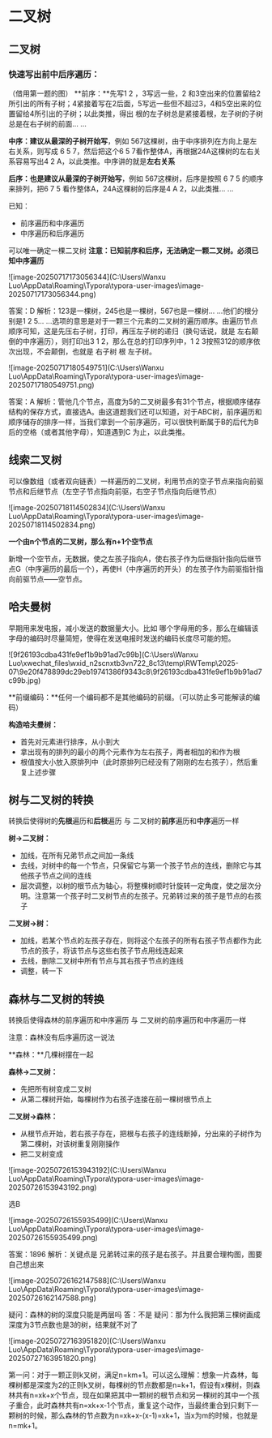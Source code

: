 # 二叉树

## 二叉树

### 快速写出前中后序遍历：

（借用第一题的图）
**前序：**先写1 2 ，3写远一些，2 和3空出来的位置留给2所引出的所有子树；4紧接着写在2后面，5写远一些但不超过3，4和5空出来的位置留给4所引出的子树；以此类推，得出 根的左子树总是紧接着根，左子树的子树总是在右子树的前面... ...

**中序：**建议从**最深的子树开始写**，例如 567这棵树，由于中序排列在方向上是左右关系，则写成 6 5 7，然后把这个6 5 7看作整体A，再根据24A这棵树的左右关系容易写出4 2 A，以此类推。中序讲的就是**左右关系**

**后序：**也是**建议从最深的子树开始写**，例如 567这棵树，后序是按照 6 7 5 的顺序来排列，把6 7 5 看作整体A，24A这棵树的后序是4 A 2，以此类推... ...



已知：

* 前序遍历和中序遍历
* 中序遍历和后序遍历

可以唯一确定一棵二叉树
**注意：已知前序和后序，无法确定一颗二叉树。必须已知中序遍历**

![image-20250717173056344](C:\Users\Wanxu Luo\AppData\Roaming\Typora\typora-user-images\image-20250717173056344.png)

答案：D
解析：123是一棵树，245也是一棵树，567也是一棵树... ...他们的根分别是1 2 5... ...选项的意思是对于一颗三个元素的二叉树的遍历顺序。由遍历节点顺序可知，这是先压右子树，打印，再压左子树的递归（换句话说，就是 左右颠倒的中序遍历），则打印出3 1 2，那么在总的打印序列中，1 2 3按照312的顺序依次出现，不会颠倒，也就是 右子树 根 左子树。



![image-20250717180549751](C:\Users\Wanxu Luo\AppData\Roaming\Typora\typora-user-images\image-20250717180549751.png)

答案：A
解析：管他几个节点，高度为5的二叉树最多有31个节点，根据顺序储存结构的保存方式，直接选A。由这道题我们还可以知道，对于ABC树，前序遍历和顺序储存的排序一样，当我们拿到一个前序遍历，可以很快判断属于B的后代为B后的空格（或者其他字母），知道遇到C 为止，以此类推。



## 线索二叉树

可以像数组（或者双向链表）一样遍历的二叉树，利用节点的空子节点来指向前驱节点和后继节点（左空子节点指向前驱，右空子节点指向后继节点）

![image-20250718114502834](C:\Users\Wanxu Luo\AppData\Roaming\Typora\typora-user-images\image-20250718114502834.png)

**一个由n个节点的二叉树，那么有n+1个空节点**

新增一个空节点，无数据，使之左孩子指向A，使右孩子作为后继指针指向后继节点G（中序遍历的最后一个），再使H（中序遍历的开头）的左孩子作为前驱指针指向前驱节点——空节点。



## 哈夫曼树

早期用来发电报，减小发送的数据量大小。比如 哪个字母用的多，那么在编辑该字母的编码时尽量简短，使得在发送电报时发送的编码长度尽可能的短。

![9f26193cdba431fe9ef1b9b91ad7c99b](C:\Users\Wanxu Luo\xwechat_files\wxid_n2scnxtb3vn722_8c13\temp\RWTemp\2025-07\9e20f478899dc29eb19741386f9343c8\9f26193cdba431fe9ef1b9b91ad7c99b.jpg)

**前缀编码：**任何一个编码都不是其他编码的前缀。（可以防止多可能解读的编码）

**构造哈夫曼树：**

* 首先对元素进行排序，从小到大
* 拿出现有的排列的最小的两个元素作为左右孩子，两者相加的和作为根
* 根值按大小放入原排列中（此时原排列已经没有了刚刚的左右孩子），然后重复上述步骤

## 树与二叉树的转换

转换后使得树的**先根**遍历和**后根**遍历 与 二叉树的**前序**遍历和**中序**遍历一样

**树->二叉树：**

* 加线，在所有兄弟节点之间加一条线
* 去线，对树中的每一个节点，只保留它与第一个孩子节点的连线，删除它与其他孩子节点之间的连线
* 层次调整，以树的根节点为轴心，将整棵树顺时针旋转一定角度，使之层次分明。注意第一个孩子时二叉树节点的左孩子。兄弟转过来的孩子是节点的右孩子

**二叉树->树：**

* 加线，若某个节点的左孩子存在，则将这个左孩子的所有右孩子节点都作为此节点的孩子，将该节点与这些右孩子节点用线连起来
* 去线，删除二叉树中所有节点与其右孩子节点的连线
* 调整，转一下

## 森林与二叉树的转换

转换后使得森林的前序遍历和中序遍历 与 二叉树的前序遍历和中序遍历一样

注意：森林没有后序遍历这一说法

**森林：**几棵树摆在一起

**森林->二叉树：**

* 先把所有树变成二叉树
* 从第二棵树开始，每棵树作为右孩子连接在前一棵树根节点上

**二叉树->森林：**

* 从根节点开始，若右孩子存在，把根与右孩子的连线断掉，分出来的子树作为第二棵树，对该树重复刚刚操作
* 把二叉树变成

![image-20250726153943192](C:\Users\Wanxu Luo\AppData\Roaming\Typora\typora-user-images\image-20250726153943192.png)

选B

![image-20250726155935499](C:\Users\Wanxu Luo\AppData\Roaming\Typora\typora-user-images\image-20250726155935499.png)

答案：1896
解析：关键点是 兄弟转过来的孩子是右孩子。并且要合理构图，图要自己想出来

![image-20250726162147588](C:\Users\Wanxu Luo\AppData\Roaming\Typora\typora-user-images\image-20250726162147588.png)

疑问：森林的树的深度只能是两层吗 答：不是
疑问：那为什么我把第三棵树画成深度为3节点数也是3的树，结果就不对了

![image-20250727163951820](C:\Users\Wanxu Luo\AppData\Roaming\Typora\typora-user-images\image-20250727163951820.png)

第一问：对于一颗正则k叉树，满足n=km+1。可以这么理解：想象一片森林，每棵树都是深度为2的正则k叉树，每棵树的节点数都是n=k+1，假设有x棵树，则森林共有n=xk+x个节点，现在如果把其中一颗树的根节点和另一棵树的其中一个孩子重合，此时森林共有n=xk+x-1个节点，重复这个动作，当最终重合到只剩下一颗树的时候，那么森林的节点数为n=xk+x-(x-1)=xk+1，当x为m的时候，也就是n=mk+1。